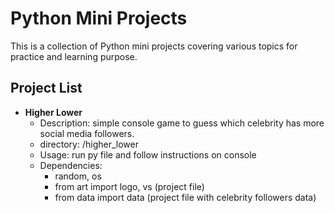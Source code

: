 # Python Mini Projects

This is a collection of Python mini projects covering various topics for practice and learning purpose. 

## Project List

- **Higher Lower** 
   - Description: simple console game to guess which celebrity has more social media followers. 
   - directory: /higher_lower
   - Usage: run py file and follow instructions on console
   - Dependencies:
     - random, os
     - from art import logo, vs (project file)
     - from data import data (project file with celebrity followers data)
